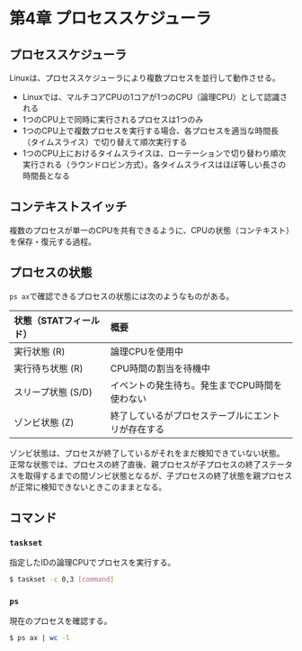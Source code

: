 # 第4章 プロセススケジューラ

## プロセススケジューラ

Linuxは、プロセススケジューラにより複数プロセスを並行して動作させる。

- Linuxでは、マルチコアCPUの1コアが1つのCPU（論理CPU）として認識される
- 1つのCPU上で同時に実行されるプロセスは1つのみ
- 1つのCPU上で複数プロセスを実行する場合、各プロセスを適当な時間長（タイムスライス）で切り替えて順次実行する
- 1つのCPU上におけるタイムスライスは、ローテーションで切り替わり順次実行される（ラウンドロビン方式）。各タイムスライスはほぼ等しい長さの時間長となる

## コンテキストスイッチ

複数のプロセスが単一のCPUを共有できるように、CPUの状態（コンテキスト）を保存・復元する過程。

## プロセスの状態

`ps ax`で確認できるプロセスの状態には次のようなものがある。

| 状態（STATフィールド） | 概要 |
| :- | :- |
| 実行状態 (R) | 論理CPUを使用中 |
| 実行待ち状態 (R) | CPU時間の割当を待機中 |
| スリープ状態 (S/D) | イベントの発生待ち。発生までCPU時間を使わない |
| ゾンビ状態 (Z) | 終了しているがプロセステーブルにエントリが存在する |

ゾンビ状態は、プロセスが終了しているがそれをまだ検知できていない状態。
正常な状態では、プロセスの終了直後、親プロセスが子プロセスの終了ステータスを取得するまでの間ゾンビ状態となるが、子プロセスの終了状態を親プロセスが正常に検知できないときこのままとなる。

## コマンド

### `taskset`

指定したIDの論理CPUでプロセスを実行する。

```sh
$ taskset -c 0,3 [command]
```

### `ps`

現在のプロセスを確認する。

```sh
$ ps ax | wc -l
```

